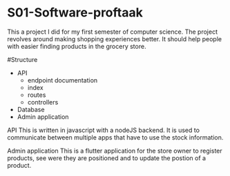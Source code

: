 # S01-Software-proftaak

This a project I did for my first semester of computer science. The project revolves around making shopping experiences better. It should help people with easier finding products in the grocery store.

#Structure
- API
  - endpoint documentation
  - index
  - routes
  - controllers
- Database
- Admin application

API
  This is written in javascript with a nodeJS backend. It is used to communicate between multiple apps that have to use the stock information.
  
Admin application
  This is a flutter application for the store owner to register products, see were they are positioned and to update the postion of a product.
